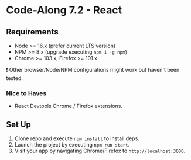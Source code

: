 # Code-Along 7.2 - React

## Requirements

- Node >= 16.x (prefer current LTS version)
- NPM >= 8.x (upgrade executing `npm i -g npm`)
- Chrome >= 103.x, Firefox >= 101.x

❗ Other browser/Node/NPM configurations might work but haven't been tested.

### Nice to Haves

- React Devtools Chrome / Firefox extensions.

## Set Up

1. Clone repo and execute `npm install` to install deps.
2. Launch the project by executing `npm run start`.
3. Visit your app by navigating Chrome/Firefox to `http://localhost:3000`.
